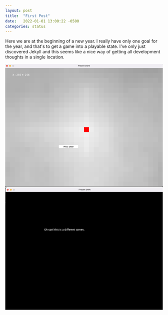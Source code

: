 ```yaml
---
layout: post
title:  "First Post"
date:   2022-01-01 13:00:22 -0500
categories: status
---
```


Here we are at the beginning of a new year. I really have only one goal for the year, and that's to get
a game into a playable state. I've only just discovered Jekyll and this seems like a nice way of getting all development thoughts in a single location. 


![Current state of map](/assets/img/20220101-map.png)
![Oh hey I can move between screens](/assets/img/20220101-secondScreen.png)
